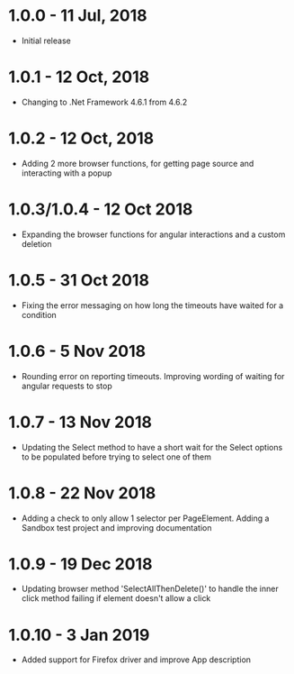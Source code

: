 # 1.0.0 - 11 Jul, 2018
- Initial release
# 1.0.1 - 12 Oct, 2018
- Changing to .Net Framework 4.6.1 from 4.6.2
# 1.0.2 - 12 Oct, 2018
- Adding 2 more browser functions, for getting page source and interacting with a popup
# 1.0.3/1.0.4 - 12 Oct 2018
- Expanding the browser functions for angular interactions and a custom deletion
# 1.0.5 - 31 Oct 2018
- Fixing the error messaging on how long the timeouts have waited for a condition
# 1.0.6 - 5 Nov 2018
- Rounding error on reporting timeouts. Improving wording of waiting for angular requests to stop
# 1.0.7 - 13 Nov 2018
- Updating the Select method to have a short wait for the Select options to be populated before trying to select one of them
# 1.0.8 - 22 Nov 2018
- Adding a check to only allow 1 selector per PageElement. Adding a Sandbox test project and improving documentation
# 1.0.9 - 19 Dec 2018
- Updating browser method 'SelectAllThenDelete()' to handle the inner click method failing if element doesn't allow a click 
# 1.0.10 - 3 Jan 2019
- Added support for Firefox driver and improve App description